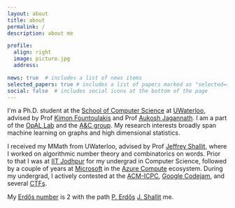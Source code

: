 ```yaml
---
layout: about
title: about
permalink: /
description: about me

profile:
  align: right
  image: picture.jpg
  address: 

news: true  # includes a list of news items
selected_papers: true # includes a list of papers marked as "selected={true}"
social: false  # includes social icons at the bottom of the page
---
```


I'm a Ph.D. student at the [School of Computer Science](https://cs.uwaterloo.ca/) at [UWaterloo](https://uwaterloo.ca/), advised by Prof [Kimon Fountoulakis](https://scholar.google.ca/citations?user=K-SafJUAAAAJ) and Prof [Aukosh Jagannath](https://math.uwaterloo.ca/~a3jagann/). I am a part of the [OpAL Lab](https://opallab.ca/) and the [A&C group](https://algcomp.uwaterloo.ca/). My research interests broadly span machine learning on graphs and high dimensional statistics.

I received my MMath from UWaterloo, advised by Prof [Jeffrey Shallit](https://cs.uwaterloo.ca/~shallit/), where I worked on algorithmic number theory and combinatorics on words. Prior to that I was at [IIT Jodhpur](http://iitj.ac.in/) for my undergrad in Computer Science, followed by a couple of years at [Microsoft](https://microsoft.com/) in the [Azure Compute](https://azure.microsoft.com/en-us/product-categories/compute/) ecosystem. During my undergrad, I actively contested at the [ACM-ICPC](https://icpc.global/), [Google Codejam](https://codingcompetitions.withgoogle.com/codejam), and several [CTFs](https://ctftime.org/ctf-wtf/).

<!-- In my free time I [sketch](), [play board games](), or play my keys/guitar. -->

My [Erdős number](https://en.wikipedia.org/wiki/Erdős_number) is 2 with the path [P. Erdős](https://en.wikipedia.org/wiki/Paul_Erd%C5%91s) <a href="http://www.numdam.org/item/JTNB_1991__3_1_43_0/"><i class="fa-solid fa-arrow-right-long" style="color:#0076df;"></i></a> [J. Shallit](https://cs.uwaterloo.ca/~shallit/) <a href="https://doi.org/10.1016/j.tcs.2021.01.018"><i class="fa-solid fa-arrow-right-long" style="color:#0076df;"></i></a> me.